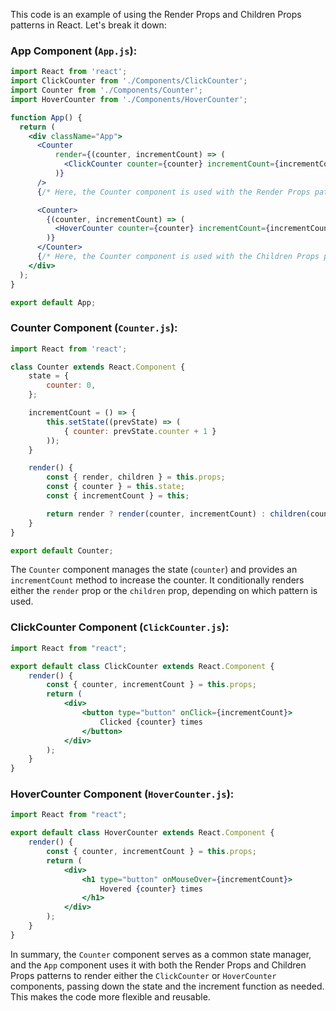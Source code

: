 This code is an example of using the Render Props and Children Props patterns in React. Let's break it down:

### App Component (`App.js`):
```jsx
import React from 'react';
import ClickCounter from './Components/ClickCounter';
import Counter from './Components/Counter';
import HoverCounter from './Components/HoverCounter';

function App() {
  return (
    <div className="App">
      <Counter 
          render={(counter, incrementCount) => (
            <ClickCounter counter={counter} incrementCount={incrementCount}/>
          )}
      />
      {/* Here, the Counter component is used with the Render Props pattern. It renders the ClickCounter component and passes state (counter) and a function (incrementCount) as props. */}

      <Counter>
        {(counter, incrementCount) => (
          <HoverCounter counter={counter} incrementCount={incrementCount}/>
        )}
      </Counter>
      {/* Here, the Counter component is used with the Children Props pattern. It renders the HoverCounter component and passes state (counter) and a function (incrementCount) as children. */}
    </div>
  );
}

export default App;
```

### Counter Component (`Counter.js`):
```jsx
import React from 'react';

class Counter extends React.Component {
    state = {
        counter: 0,
    };

    incrementCount = () => {
        this.setState((prevState) => (
            { counter: prevState.counter + 1 }
        ));
    }

    render() {
        const { render, children } = this.props;
        const { counter } = this.state;
        const { incrementCount } = this;

        return render ? render(counter, incrementCount) : children(counter, incrementCount);
    }
}

export default Counter;
```

The `Counter` component manages the state (`counter`) and provides an `incrementCount` method to increase the counter. It conditionally renders either the `render` prop or the `children` prop, depending on which pattern is used.

### ClickCounter Component (`ClickCounter.js`):
```jsx
import React from "react";

export default class ClickCounter extends React.Component {
    render() {
        const { counter, incrementCount } = this.props;
        return (
            <div>
                <button type="button" onClick={incrementCount}>
                    Clicked {counter} times
                </button>
            </div>
        );
    }
}
```

### HoverCounter Component (`HoverCounter.js`):
```jsx
import React from "react";

export default class HoverCounter extends React.Component {
    render() {
        const { counter, incrementCount } = this.props;
        return (
            <div>
                <h1 type="button" onMouseOver={incrementCount}>
                    Hovered {counter} times
                </h1>
            </div>
        );
    }
}
```

In summary, the `Counter` component serves as a common state manager, and the `App` component uses it with both the Render Props and Children Props patterns to render either the `ClickCounter` or `HoverCounter` components, passing down the state and the increment function as needed. This makes the code more flexible and reusable.